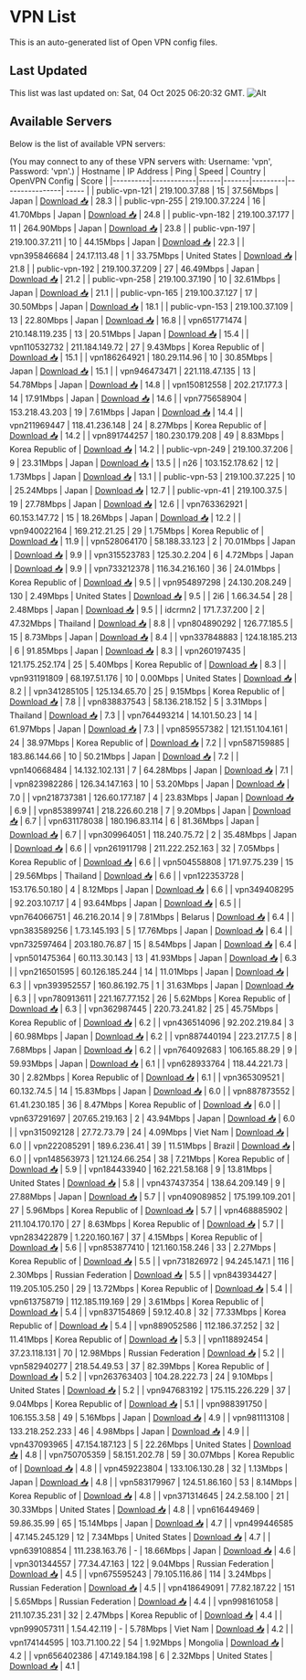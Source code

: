 # VPN List

This is an auto-generated list of Open VPN config files.

## Last Updated

This list was last updated on: Sat, 04 Oct 2025 06:20:32 GMT.
![Alt](https://repobeats.axiom.co/api/embed/186b98318ef1479477931607c1ad7d823f12451f.svg "Repobeats analytics image")

## Available Servers

Below is the list of available VPN servers:

(You may connect to any of these VPN servers with: Username: 'vpn', Password: 'vpn'.)
| Hostname | IP Address | Ping | Speed | Country | OpenVPN Config | Score |
|----------|------------|------|-------|---------|----------------| ----- |
| public-vpn-121 | 219.100.37.88 | 15 | 37.56Mbps | Japan | [Download 📥](./configs/server_0_JP.ovpn) | 28.3 |
| public-vpn-255 | 219.100.37.224 | 16 | 41.70Mbps | Japan | [Download 📥](./configs/server_1_JP.ovpn) | 24.8 |
| public-vpn-182 | 219.100.37.177 | 11 | 264.90Mbps | Japan | [Download 📥](./configs/server_2_JP.ovpn) | 23.8 |
| public-vpn-197 | 219.100.37.211 | 10 | 44.15Mbps | Japan | [Download 📥](./configs/server_3_JP.ovpn) | 22.3 |
| vpn395846684 | 24.17.113.48 | 1 | 33.75Mbps | United States | [Download 📥](./configs/server_4_US.ovpn) | 21.8 |
| public-vpn-192 | 219.100.37.209 | 27 | 46.49Mbps | Japan | [Download 📥](./configs/server_5_JP.ovpn) | 21.2 |
| public-vpn-258 | 219.100.37.190 | 10 | 32.61Mbps | Japan | [Download 📥](./configs/server_6_JP.ovpn) | 21.1 |
| public-vpn-165 | 219.100.37.127 | 17 | 30.50Mbps | Japan | [Download 📥](./configs/server_7_JP.ovpn) | 18.1 |
| public-vpn-153 | 219.100.37.109 | 13 | 22.80Mbps | Japan | [Download 📥](./configs/server_8_JP.ovpn) | 16.8 |
| vpn651771474 | 210.148.119.235 | 13 | 20.51Mbps | Japan | [Download 📥](./configs/server_9_JP.ovpn) | 15.4 |
| vpn110532732 | 211.184.149.72 | 27 | 9.43Mbps | Korea Republic of | [Download 📥](./configs/server_10_KR.ovpn) | 15.1 |
| vpn186264921 | 180.29.114.96 | 10 | 30.85Mbps | Japan | [Download 📥](./configs/server_11_JP.ovpn) | 15.1 |
| vpn946473471 | 221.118.47.135 | 13 | 54.78Mbps | Japan | [Download 📥](./configs/server_12_JP.ovpn) | 14.8 |
| vpn150812558 | 202.217.177.3 | 14 | 17.91Mbps | Japan | [Download 📥](./configs/server_13_JP.ovpn) | 14.6 |
| vpn775658904 | 153.218.43.203 | 19 | 7.61Mbps | Japan | [Download 📥](./configs/server_14_JP.ovpn) | 14.4 |
| vpn211969447 | 118.41.236.148 | 24 | 8.27Mbps | Korea Republic of | [Download 📥](./configs/server_15_KR.ovpn) | 14.2 |
| vpn891744257 | 180.230.179.208 | 49 | 8.83Mbps | Korea Republic of | [Download 📥](./configs/server_16_KR.ovpn) | 14.2 |
| public-vpn-249 | 219.100.37.206 | 9 | 23.31Mbps | Japan | [Download 📥](./configs/server_17_JP.ovpn) | 13.5 |
| n26 | 103.152.178.62 | 12 | 1.73Mbps | Japan | [Download 📥](./configs/server_18_JP.ovpn) | 13.1 |
| public-vpn-53 | 219.100.37.225 | 10 | 25.24Mbps | Japan | [Download 📥](./configs/server_19_JP.ovpn) | 12.7 |
| public-vpn-41 | 219.100.37.5 | 19 | 27.78Mbps | Japan | [Download 📥](./configs/server_20_JP.ovpn) | 12.6 |
| vpn763362921 | 60.153.147.72 | 15 | 18.26Mbps | Japan | [Download 📥](./configs/server_21_JP.ovpn) | 12.2 |
| vpn940022164 | 169.212.21.25 | 29 | 1.75Mbps | Korea Republic of | [Download 📥](./configs/server_22_KR.ovpn) | 11.9 |
| vpn528064170 | 58.188.33.123 | 2 | 70.01Mbps | Japan | [Download 📥](./configs/server_23_JP.ovpn) | 9.9 |
| vpn315523783 | 125.30.2.204 | 6 | 4.72Mbps | Japan | [Download 📥](./configs/server_24_JP.ovpn) | 9.9 |
| vpn733212378 | 116.34.216.160 | 36 | 24.01Mbps | Korea Republic of | [Download 📥](./configs/server_25_KR.ovpn) | 9.5 |
| vpn954897298 | 24.130.208.249 | 130 | 2.49Mbps | United States | [Download 📥](./configs/server_26_US.ovpn) | 9.5 |
| 2i6 | 1.66.34.54 | 28 | 2.48Mbps | Japan | [Download 📥](./configs/server_27_JP.ovpn) | 9.5 |
| idcrmn2 | 171.7.37.200 | 2 | 47.32Mbps | Thailand | [Download 📥](./configs/server_28_TH.ovpn) | 8.8 |
| vpn804890292 | 126.77.185.5 | 15 | 8.73Mbps | Japan | [Download 📥](./configs/server_29_JP.ovpn) | 8.4 |
| vpn337848883 | 124.18.185.213 | 6 | 91.85Mbps | Japan | [Download 📥](./configs/server_30_JP.ovpn) | 8.3 |
| vpn260197435 | 121.175.252.174 | 25 | 5.40Mbps | Korea Republic of | [Download 📥](./configs/server_31_KR.ovpn) | 8.3 |
| vpn931191809 | 68.197.51.176 | 10 | 0.00Mbps | United States | [Download 📥](./configs/server_32_US.ovpn) | 8.2 |
| vpn341285105 | 125.134.65.70 | 25 | 9.15Mbps | Korea Republic of | [Download 📥](./configs/server_33_KR.ovpn) | 7.8 |
| vpn838837543 | 58.136.218.152 | 5 | 3.31Mbps | Thailand | [Download 📥](./configs/server_34_TH.ovpn) | 7.3 |
| vpn764493214 | 14.101.50.23 | 14 | 61.97Mbps | Japan | [Download 📥](./configs/server_35_JP.ovpn) | 7.3 |
| vpn859557382 | 121.151.104.161 | 24 | 38.97Mbps | Korea Republic of | [Download 📥](./configs/server_36_KR.ovpn) | 7.2 |
| vpn587159885 | 183.86.144.66 | 10 | 50.21Mbps | Japan | [Download 📥](./configs/server_37_JP.ovpn) | 7.2 |
| vpn140668484 | 14.132.102.131 | 7 | 64.28Mbps | Japan | [Download 📥](./configs/server_38_JP.ovpn) | 7.1 |
| vpn823982286 | 126.34.147.163 | 10 | 53.20Mbps | Japan | [Download 📥](./configs/server_39_JP.ovpn) | 7.0 |
| vpn218737381 | 126.60.177.187 | 4 | 23.83Mbps | Japan | [Download 📥](./configs/server_40_JP.ovpn) | 6.9 |
| vpn853899741 | 218.226.60.218 | 7 | 9.20Mbps | Japan | [Download 📥](./configs/server_41_JP.ovpn) | 6.7 |
| vpn631178038 | 180.196.83.114 | 6 | 81.36Mbps | Japan | [Download 📥](./configs/server_42_JP.ovpn) | 6.7 |
| vpn309964051 | 118.240.75.72 | 2 | 35.48Mbps | Japan | [Download 📥](./configs/server_43_JP.ovpn) | 6.6 |
| vpn261911798 | 211.222.252.163 | 32 | 7.05Mbps | Korea Republic of | [Download 📥](./configs/server_44_KR.ovpn) | 6.6 |
| vpn504558808 | 171.97.75.239 | 15 | 29.56Mbps | Thailand | [Download 📥](./configs/server_45_TH.ovpn) | 6.6 |
| vpn122353728 | 153.176.50.180 | 4 | 8.12Mbps | Japan | [Download 📥](./configs/server_46_JP.ovpn) | 6.6 |
| vpn349408295 | 92.203.107.17 | 4 | 93.64Mbps | Japan | [Download 📥](./configs/server_47_JP.ovpn) | 6.5 |
| vpn764066751 | 46.216.20.14 | 9 | 7.81Mbps | Belarus | [Download 📥](./configs/server_48_BY.ovpn) | 6.4 |
| vpn383589256 | 1.73.145.193 | 5 | 17.76Mbps | Japan | [Download 📥](./configs/server_49_JP.ovpn) | 6.4 |
| vpn732597464 | 203.180.76.87 | 15 | 8.54Mbps | Japan | [Download 📥](./configs/server_50_JP.ovpn) | 6.4 |
| vpn501475364 | 60.113.30.143 | 13 | 41.93Mbps | Japan | [Download 📥](./configs/server_51_JP.ovpn) | 6.3 |
| vpn216501595 | 60.126.185.244 | 14 | 11.01Mbps | Japan | [Download 📥](./configs/server_52_JP.ovpn) | 6.3 |
| vpn393952557 | 160.86.192.75 | 1 | 31.63Mbps | Japan | [Download 📥](./configs/server_53_JP.ovpn) | 6.3 |
| vpn780913611 | 221.167.77.152 | 26 | 5.62Mbps | Korea Republic of | [Download 📥](./configs/server_54_KR.ovpn) | 6.3 |
| vpn362987445 | 220.73.241.82 | 25 | 45.75Mbps | Korea Republic of | [Download 📥](./configs/server_55_KR.ovpn) | 6.2 |
| vpn436514096 | 92.202.219.84 | 3 | 60.98Mbps | Japan | [Download 📥](./configs/server_56_JP.ovpn) | 6.2 |
| vpn887440194 | 223.217.7.5 | 8 | 7.68Mbps | Japan | [Download 📥](./configs/server_57_JP.ovpn) | 6.2 |
| vpn764092683 | 106.165.88.29 | 9 | 59.93Mbps | Japan | [Download 📥](./configs/server_58_JP.ovpn) | 6.1 |
| vpn628933764 | 118.44.221.73 | 30 | 2.82Mbps | Korea Republic of | [Download 📥](./configs/server_59_KR.ovpn) | 6.1 |
| vpn365309521 | 60.132.74.5 | 14 | 15.83Mbps | Japan | [Download 📥](./configs/server_60_JP.ovpn) | 6.0 |
| vpn887873552 | 61.41.230.185 | 36 | 8.47Mbps | Korea Republic of | [Download 📥](./configs/server_61_KR.ovpn) | 6.0 |
| vpn637291697 | 207.65.219.163 | 2 | 43.94Mbps | Japan | [Download 📥](./configs/server_62_JP.ovpn) | 6.0 |
| vpn315092128 | 27.72.73.79 | 24 | 4.09Mbps | Viet Nam | [Download 📥](./configs/server_63_VN.ovpn) | 6.0 |
| vpn222085291 | 189.6.236.41 | 39 | 11.51Mbps | Brazil | [Download 📥](./configs/server_64_BR.ovpn) | 6.0 |
| vpn148563973 | 121.124.66.254 | 38 | 7.21Mbps | Korea Republic of | [Download 📥](./configs/server_65_KR.ovpn) | 5.9 |
| vpn184433940 | 162.221.58.168 | 9 | 13.81Mbps | United States | [Download 📥](./configs/server_66_US.ovpn) | 5.8 |
| vpn437437354 | 138.64.209.149 | 9 | 27.88Mbps | Japan | [Download 📥](./configs/server_67_JP.ovpn) | 5.7 |
| vpn409089852 | 175.199.109.201 | 27 | 5.96Mbps | Korea Republic of | [Download 📥](./configs/server_68_KR.ovpn) | 5.7 |
| vpn468885902 | 211.104.170.170 | 27 | 8.63Mbps | Korea Republic of | [Download 📥](./configs/server_69_KR.ovpn) | 5.7 |
| vpn283422879 | 1.220.160.167 | 37 | 4.15Mbps | Korea Republic of | [Download 📥](./configs/server_70_KR.ovpn) | 5.6 |
| vpn853877410 | 121.160.158.246 | 33 | 2.27Mbps | Korea Republic of | [Download 📥](./configs/server_71_KR.ovpn) | 5.5 |
| vpn731826972 | 94.245.147.1 | 116 | 2.30Mbps | Russian Federation | [Download 📥](./configs/server_72_RU.ovpn) | 5.5 |
| vpn843934427 | 119.205.105.250 | 29 | 13.72Mbps | Korea Republic of | [Download 📥](./configs/server_73_KR.ovpn) | 5.4 |
| vpn613758719 | 112.185.119.169 | 29 | 3.61Mbps | Korea Republic of | [Download 📥](./configs/server_74_KR.ovpn) | 5.4 |
| vpn837154869 | 59.12.40.8 | 32 | 77.33Mbps | Korea Republic of | [Download 📥](./configs/server_75_KR.ovpn) | 5.4 |
| vpn889052586 | 112.186.37.252 | 32 | 11.41Mbps | Korea Republic of | [Download 📥](./configs/server_76_KR.ovpn) | 5.3 |
| vpn118892454 | 37.23.118.131 | 70 | 12.98Mbps | Russian Federation | [Download 📥](./configs/server_77_RU.ovpn) | 5.2 |
| vpn582940277 | 218.54.49.53 | 37 | 82.39Mbps | Korea Republic of | [Download 📥](./configs/server_78_KR.ovpn) | 5.2 |
| vpn263763403 | 104.28.222.73 | 24 | 9.10Mbps | United States | [Download 📥](./configs/server_79_US.ovpn) | 5.2 |
| vpn947683192 | 175.115.226.229 | 37 | 9.04Mbps | Korea Republic of | [Download 📥](./configs/server_80_KR.ovpn) | 5.1 |
| vpn988391750 | 106.155.3.58 | 49 | 5.16Mbps | Japan | [Download 📥](./configs/server_81_JP.ovpn) | 4.9 |
| vpn981113108 | 133.218.252.233 | 46 | 4.98Mbps | Japan | [Download 📥](./configs/server_82_JP.ovpn) | 4.9 |
| vpn437093965 | 47.154.187.123 | 5 | 22.26Mbps | United States | [Download 📥](./configs/server_83_US.ovpn) | 4.8 |
| vpn750705359 | 58.151.202.78 | 59 | 30.07Mbps | Korea Republic of | [Download 📥](./configs/server_84_KR.ovpn) | 4.8 |
| vpn459223804 | 133.106.130.28 | 32 | 1.13Mbps | Japan | [Download 📥](./configs/server_85_JP.ovpn) | 4.8 |
| vpn583179967 | 124.51.86.160 | 53 | 8.14Mbps | Korea Republic of | [Download 📥](./configs/server_86_KR.ovpn) | 4.8 |
| vpn371314645 | 24.2.58.100 | 21 | 30.33Mbps | United States | [Download 📥](./configs/server_87_US.ovpn) | 4.8 |
| vpn616449469 | 59.86.35.99 | 65 | 15.14Mbps | Japan | [Download 📥](./configs/server_88_JP.ovpn) | 4.7 |
| vpn499446585 | 47.145.245.129 | 12 | 7.34Mbps | United States | [Download 📥](./configs/server_89_US.ovpn) | 4.7 |
| vpn639108854 | 111.238.163.76 | - | 18.66Mbps | Japan | [Download 📥](./configs/server_90_JP.ovpn) | 4.6 |
| vpn301344557 | 77.34.47.163 | 122 | 9.04Mbps | Russian Federation | [Download 📥](./configs/server_91_RU.ovpn) | 4.5 |
| vpn675595243 | 79.105.116.86 | 114 | 3.24Mbps | Russian Federation | [Download 📥](./configs/server_92_RU.ovpn) | 4.5 |
| vpn418649091 | 77.82.187.22 | 151 | 5.65Mbps | Russian Federation | [Download 📥](./configs/server_93_RU.ovpn) | 4.4 |
| vpn998161058 | 211.107.35.231 | 32 | 2.47Mbps | Korea Republic of | [Download 📥](./configs/server_94_KR.ovpn) | 4.4 |
| vpn999057311 | 1.54.42.119 | - | 5.78Mbps | Viet Nam | [Download 📥](./configs/server_95_VN.ovpn) | 4.2 |
| vpn174144595 | 103.71.100.22 | 54 | 1.92Mbps | Mongolia | [Download 📥](./configs/server_96_MN.ovpn) | 4.2 |
| vpn656402386 | 47.149.184.198 | 6 | 2.32Mbps | United States | [Download 📥](./configs/server_97_US.ovpn) | 4.1 |
